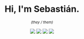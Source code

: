 <h1 align=center> Hi, I'm Sebastián.</h1>

<p align=center> <sub> <em> (they / them) </em> </sub> </p>


<p align="center">
    <img src="https://img.shields.io/badge/Nacido-CDMX-%23006341">
    <img src="https://img.shields.io/badge/Location-BKLN-%23FF6600">
    <img src="https://img.shields.io/badge/Aime-FRA-002654">
    <img src="https://img.shields.io/badge/%E5%8B%89%E5%BC%B7%E4%B8%AD-JPN-BC002D">
</p>